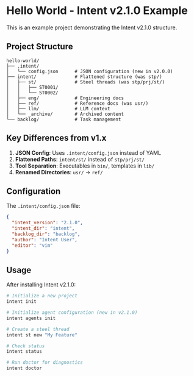 # Hello World - Intent v2.1.0 Example

This is an example project demonstrating the Intent v2.1.0 structure.

## Project Structure

```
hello-world/
├── .intent/
│   └── config.json      # JSON configuration (new in v2.0.0)
├── intent/              # Flattened structure (was stp/)
│   ├── st/              # Steel threads (was stp/prj/st/)
│   │   ├── ST0001/
│   │   └── ST0002/
│   ├── eng/             # Engineering docs
│   ├── ref/             # Reference docs (was usr/)
│   ├── llm/             # LLM context
│   └── _archive/        # Archived content
└── backlog/             # Task management
```

## Key Differences from v1.x

1. **JSON Config**: Uses `.intent/config.json` instead of YAML
2. **Flattened Paths**: `intent/st/` instead of `stp/prj/st/`
3. **Tool Separation**: Executables in `bin/`, templates in `lib/`
4. **Renamed Directories**: `usr/` → `ref/`

## Configuration

The `.intent/config.json` file:
```json
{
  "intent_version": "2.1.0",
  "intent_dir": "intent",
  "backlog_dir": "backlog",
  "author": "Intent User",
  "editor": "vim"
}
```

## Usage

After installing Intent v2.1.0:

```bash
# Initialize a new project
intent init

# Initialize agent configuration (new in v2.1.0)
intent agents init

# Create a steel thread
intent st new "My Feature"

# Check status
intent status

# Run doctor for diagnostics
intent doctor
```